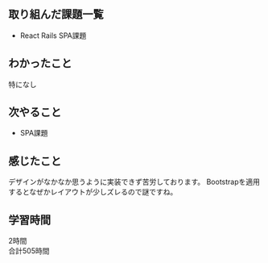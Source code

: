 ## 取り組んだ課題一覧
- React Rails SPA課題

## わかったこと
特になし

## 次やること
- SPA課題

## 感じたこと
デザインがなかなか思うように実装できず苦労しております。
Bootstrapを適用するとなぜかレイアウトが少しズレるので謎ですね。

## 学習時間
2時間<br />
合計505時間